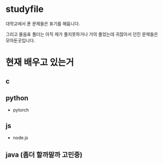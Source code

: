 # studyfile

대학교에서 푼 문제들은 표기를 해둠니다.

그리고 물음표 폴더는 아직 제가 풀지못하거나 거의 풀었는데 귀찮아서 던진 문제들은 모아둔곳입니다.

# 현재 배우고 있는거

## c

## python
+ pytorch

## js
+ node.js

## java (좀더 할까말까 고민중)

